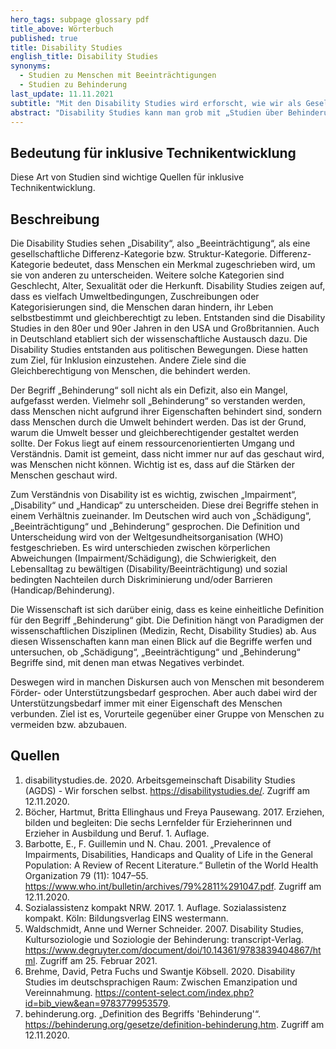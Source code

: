 ```yaml
---
hero_tags: subpage glossary pdf
title_above: Wörterbuch
published: true
title: Disability Studies
english_title: Disability Studies
synonyms:
  - Studien zu Menschen mit Beeinträchtigungen
  - Studien zu Behinderung
last_update: 11.11.2021
subtitle: "Mit den Disability Studies wird erforscht, wie wir als Gesellschaft über Behinderung denken und wie wir Barrieren abbauen können, um Menschen mit Behinderungen ein gleichberechtigtes Leben zu ermöglichen"
abstract: "Disability Studies kann man grob mit „Studien über Behinderung“ übersetzen. Sie beschäftigen sich damit, wie eine Gesellschaft Behinderung wahrnimmt und versteht. Dabei werden die Erfahrungen von Menschen betrachtet, die eine Behinderung oder Beeinträchtigung haben. Man untersucht medizinische Aspekte, aber auch soziale, kulturelle, politische und historische Zusammenhänge. Ziel ist es, Barrieren abzubauen, damit Menschen mit einer Behinderung oder Beeinträchtigung leichter am gesellschaftlichen, kulturellen und wirtschaftlichen Leben teilnehmen können."
---
```


## Bedeutung für inklusive Technikentwicklung

Diese Art von Studien sind wichtige Quellen für inklusive Technikentwicklung.

## Beschreibung

Die Disability Studies sehen „Disability“, also „Beeinträchtigung“, als eine gesellschaftliche Differenz-Kategorie bzw. Struktur-Kategorie. Differenz-Kategorie bedeutet, dass Menschen ein Merkmal zugeschrieben wird, um sie von anderen zu unterscheiden. Weitere solche Kategorien sind Geschlecht, Alter, Sexualität oder die Herkunft. Disability Studies zeigen auf, dass es vielfach Umweltbedingungen, Zuschreibungen oder Kategorisierungen sind, die Menschen daran hindern, ihr Leben selbstbestimmt und gleichberechtigt zu leben. Entstanden sind die Disability Studies in den 80er und 90er Jahren in den USA und Großbritannien. Auch in Deutschland etabliert sich der wissenschaftliche Austausch dazu. Die Disability Studies entstanden aus politischen Bewegungen. Diese hatten zum Ziel, für Inklusion einzustehen. Andere Ziele sind die Gleichberechtigung von Menschen, die behindert werden.

Der Begriff „Behinderung“ soll nicht als ein Defizit, also ein Mangel, aufgefasst werden. Vielmehr soll „Behinderung“ so verstanden werden, dass Menschen nicht aufgrund ihrer Eigenschaften behindert sind, sondern dass Menschen durch die Umwelt behindert werden. Das ist der Grund, warum die Umwelt besser und gleichberechtigender gestaltet werden sollte. Der Fokus liegt auf einem ressourcenorientierten Umgang und Verständnis. Damit ist gemeint, dass nicht immer nur auf das geschaut wird, was Menschen nicht können. Wichtig ist es, dass auf die Stärken der Menschen geschaut wird.

Zum Verständnis von Disability ist es wichtig, zwischen „Impairment“, „Disability“ und „Handicap“ zu unterscheiden. Diese drei Begriffe stehen in einem Verhältnis zueinander. Im Deutschen wird auch von „Schädigung“, „Beeinträchtigung“ und „Behinderung“ gesprochen. Die Definition und Unterscheidung wird von der Weltgesundheitsorganisation (WHO) festgeschrieben. Es wird unterschieden zwischen körperlichen Abweichungen (Impairment/Schädigung), die Schwierigkeit, den Lebensalltag zu bewältigen (Disability/Beeinträchtigung) und sozial bedingten Nachteilen durch Diskriminierung und/oder Barrieren (Handicap/Behinderung).

Die Wissenschaft ist sich darüber einig, dass es keine einheitliche Definition für den Begriff „Behinderung“ gibt. Die Definition hängt von Paradigmen der wissenschaftlichen Disziplinen (Medizin, Recht, Disability Studies) ab. Aus diesen Wissenschaften kann man einen Blick auf die Begriffe werfen und untersuchen, ob „Schädigung“, „Beeinträchtigung“ und „Behinderung“ Begriffe sind, mit denen man etwas Negatives verbindet.

Deswegen wird in manchen Diskursen auch von Menschen mit besonderem Förder- oder Unterstützungsbedarf gesprochen. Aber auch dabei wird der Unterstützungsbedarf immer mit einer Eigenschaft des Menschen verbunden. Ziel ist es, Vorurteile gegenüber einer Gruppe von Menschen zu vermeiden bzw. abzubauen.

## Quellen

1. disabilitystudies.de. 2020. Arbeitsgemeinschaft Disability Studies (AGDS) - Wir forschen selbst. <https://disabilitystudies.de/>. Zugriff am 12.11.2020.
2. Böcher, Hartmut, Britta Ellinghaus und Freya Pausewang. 2017. Erziehen, bilden und begleiten: Die sechs Lernfelder für Erzieherinnen und Erzieher in Ausbildung und Beruf. 1. Auflage.
3. Barbotte, E., F. Guillemin und N. Chau. 2001. „Prevalence of Impairments, Disabilities, Handicaps and Quality of Life in the General Population: A Review of Recent Literature.“ Bulletin of the World Health Organization 79 (11): 1047–55. <https://www.who.int/bulletin/archives/79%2811%291047.pdf>. Zugriff am 12.11.2020.
4. Sozialassistenz kompakt NRW. 2017. 1. Auflage. Sozialassistenz kompakt. Köln: Bildungsverlag EINS westermann.
5. Waldschmidt, Anne und Werner Schneider. 2007. Disability Studies, Kultursoziologie und Soziologie der Behinderung: transcript-Verlag. <https://www.degruyter.com/document/doi/10.14361/9783839404867/html>. Zugriff am 25. Februar 2021.
6. Brehme, David, Petra Fuchs und Swantje Köbsell. 2020. Disability Studies im deutschsprachigen Raum: Zwischen Emanzipation und Vereinnahmung. <https://content-select.com/index.php?id=bib_view&ean=9783779953579>.
7. behinderung.org. „Definition des Begriffs 'Behinderung'“. <https://behinderung.org/gesetze/definition-behinderung.htm>. Zugriff am 12.11.2020.
